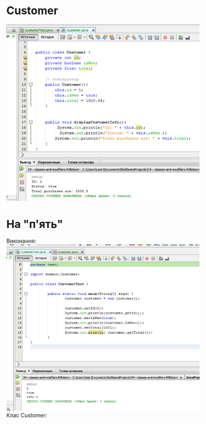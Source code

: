 # Customer
![](https://github.com/ppc-ntu-khpi/34---classes-and-modifiers-Rifleborn/blob/main/images/done.png)
# На "п'ять"
Виконання:  
![](https://github.com/ppc-ntu-khpi/34---classes-and-modifiers-Rifleborn/blob/main/images/methods.png)
Клас Customer:

